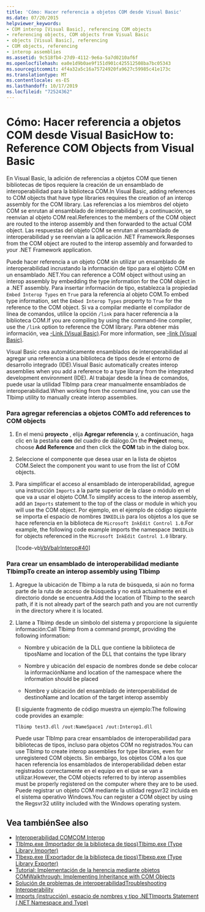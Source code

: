 ```yaml
---
title: 'Cómo: Hacer referencia a objetos COM desde Visual Basic'
ms.date: 07/20/2015
helpviewer_keywords:
- COM interop [Visual Basic], referencing COM objects
- referencing objects, COM objects from Visual Basic
- objects [Visual Basic], referencing
- COM objects, referencing
- interop assemblies
ms.assetid: 9c518fb4-27d9-4112-9e6a-5a7d0210af6f
ms.openlocfilehash: ea0e1d9b0ae9f151d901c425512508ba7bc05343
ms.sourcegitcommit: 4f4a32a5c16a75724920fa9627c59985c41e173c
ms.translationtype: MT
ms.contentlocale: es-ES
ms.lasthandoff: 10/17/2019
ms.locfileid: "72524362"
---
```

# <a name="how-to-reference-com-objects-from-visual-basic"></a><span data-ttu-id="35eca-102">Cómo: Hacer referencia a objetos COM desde Visual Basic</span><span class="sxs-lookup"><span data-stu-id="35eca-102">How to: Reference COM Objects from Visual Basic</span></span>
<span data-ttu-id="35eca-103">En Visual Basic, la adición de referencias a objetos COM que tienen bibliotecas de tipos requiere la creación de un ensamblado de interoperabilidad para la biblioteca COM.</span><span class="sxs-lookup"><span data-stu-id="35eca-103">In Visual Basic, adding references to COM objects that have type libraries requires the creation of an interop assembly for the COM library.</span></span> <span data-ttu-id="35eca-104">Las referencias a los miembros del objeto COM se enrutan al ensamblado de interoperabilidad y, a continuación, se reenvían al objeto COM real.</span><span class="sxs-lookup"><span data-stu-id="35eca-104">References to the members of the COM object are routed to the interop assembly and then forwarded to the actual COM object.</span></span> <span data-ttu-id="35eca-105">Las respuestas del objeto COM se enrutan al ensamblado de interoperabilidad y se reenvían a la aplicación .NET Framework.</span><span class="sxs-lookup"><span data-stu-id="35eca-105">Responses from the COM object are routed to the interop assembly and forwarded to your .NET Framework application.</span></span>  
  
 <span data-ttu-id="35eca-106">Puede hacer referencia a un objeto COM sin utilizar un ensamblado de interoperabilidad incrustando la información de tipo para el objeto COM en un ensamblado .NET.</span><span class="sxs-lookup"><span data-stu-id="35eca-106">You can reference a COM object without using an interop assembly by embedding the type information for the COM object in a .NET assembly.</span></span> <span data-ttu-id="35eca-107">Para insertar información de tipo, establezca la propiedad `Embed Interop Types` en `True` para la referencia al objeto COM.</span><span class="sxs-lookup"><span data-stu-id="35eca-107">To embed type information, set the `Embed Interop Types` property to `True` for the reference to the COM object.</span></span> <span data-ttu-id="35eca-108">Si va a compilar mediante el compilador de línea de comandos, utilice la opción `/link` para hacer referencia a la biblioteca COM.</span><span class="sxs-lookup"><span data-stu-id="35eca-108">If you are compiling by using the command-line compiler, use the `/link` option to reference the COM library.</span></span> <span data-ttu-id="35eca-109">Para obtener más información, vea [-Link (Visual Basic)](../../../visual-basic/reference/command-line-compiler/link.md).</span><span class="sxs-lookup"><span data-stu-id="35eca-109">For more information, see [-link (Visual Basic)](../../../visual-basic/reference/command-line-compiler/link.md).</span></span>  
  
 <span data-ttu-id="35eca-110">Visual Basic crea automáticamente ensamblados de interoperabilidad al agregar una referencia a una biblioteca de tipos desde el entorno de desarrollo integrado (IDE).</span><span class="sxs-lookup"><span data-stu-id="35eca-110">Visual Basic automatically creates interop assemblies when you add a reference to a type library from the integrated development environment (IDE).</span></span> <span data-ttu-id="35eca-111">Al trabajar desde la línea de comandos, puede usar la utilidad TlbImp para crear manualmente ensamblados de interoperabilidad.</span><span class="sxs-lookup"><span data-stu-id="35eca-111">When working from the command line, you can use the Tlbimp utility to manually create interop assemblies.</span></span>  
  
### <a name="to-add-references-to-com-objects"></a><span data-ttu-id="35eca-112">Para agregar referencias a objetos COM</span><span class="sxs-lookup"><span data-stu-id="35eca-112">To add references to COM objects</span></span>  
  
1. <span data-ttu-id="35eca-113">En el menú **proyecto** , elija **Agregar referencia** y, a continuación, haga clic en la pestaña **com** del cuadro de diálogo.</span><span class="sxs-lookup"><span data-stu-id="35eca-113">On the **Project** menu, choose **Add Reference** and then click the **COM** tab in the dialog box.</span></span>  
  
2. <span data-ttu-id="35eca-114">Seleccione el componente que desea usar en la lista de objetos COM.</span><span class="sxs-lookup"><span data-stu-id="35eca-114">Select the component you want to use from the list of COM objects.</span></span>  
  
3. <span data-ttu-id="35eca-115">Para simplificar el acceso al ensamblado de interoperabilidad, agregue una instrucción `Imports` a la parte superior de la clase o módulo en el que va a usar el objeto COM.</span><span class="sxs-lookup"><span data-stu-id="35eca-115">To simplify access to the interop assembly, add an `Imports` statement to the top of the class or module in which you will use the COM object.</span></span> <span data-ttu-id="35eca-116">Por ejemplo, en el ejemplo de código siguiente se importa el espacio de nombres `INKEDLib` para los objetos a los que se hace referencia en la biblioteca de `Microsoft InkEdit Control 1.0`.</span><span class="sxs-lookup"><span data-stu-id="35eca-116">For example, the following code example imports the namespace `INKEDLib` for objects referenced in the `Microsoft InkEdit Control 1.0` library.</span></span>  
  
     [!code-vb[VbVbalrInterop#40](~/samples/snippets/visualbasic/VS_Snippets_VBCSharp/VbVbalrInterop/VB/Class1.vb#40)]  
  
### <a name="to-create-an-interop-assembly-using-tlbimp"></a><span data-ttu-id="35eca-117">Para crear un ensamblado de interoperabilidad mediante Tlbimp</span><span class="sxs-lookup"><span data-stu-id="35eca-117">To create an interop assembly using Tlbimp</span></span>  
  
1. <span data-ttu-id="35eca-118">Agregue la ubicación de Tlbimp a la ruta de búsqueda, si aún no forma parte de la ruta de acceso de búsqueda y no está actualmente en el directorio donde se encuentra.</span><span class="sxs-lookup"><span data-stu-id="35eca-118">Add the location of Tlbimp to the search path, if it is not already part of the search path and you are not currently in the directory where it is located.</span></span>  
  
2. <span data-ttu-id="35eca-119">Llame a Tlbimp desde un símbolo del sistema y proporcione la siguiente información:</span><span class="sxs-lookup"><span data-stu-id="35eca-119">Call Tlbimp from a command prompt, providing the following information:</span></span>  
  
    - <span data-ttu-id="35eca-120">Nombre y ubicación de la DLL que contiene la biblioteca de tipos</span><span class="sxs-lookup"><span data-stu-id="35eca-120">Name and location of the DLL that contains the type library</span></span>  
  
    - <span data-ttu-id="35eca-121">Nombre y ubicación del espacio de nombres donde se debe colocar la información</span><span class="sxs-lookup"><span data-stu-id="35eca-121">Name and location of the namespace where the information should be placed</span></span>  
  
    - <span data-ttu-id="35eca-122">Nombre y ubicación del ensamblado de interoperabilidad de destino</span><span class="sxs-lookup"><span data-stu-id="35eca-122">Name and location of the target interop assembly</span></span>  
  
     <span data-ttu-id="35eca-123">El siguiente fragmento de código muestra un ejemplo:</span><span class="sxs-lookup"><span data-stu-id="35eca-123">The following code provides an example:</span></span>  
  
    ```console  
    Tlbimp test3.dll /out:NameSpace1 /out:Interop1.dll  
    ```  
  
     <span data-ttu-id="35eca-124">Puede usar TlbImp para crear ensamblados de interoperabilidad para bibliotecas de tipos, incluso para objetos COM no registrados.</span><span class="sxs-lookup"><span data-stu-id="35eca-124">You can use Tlbimp to create interop assemblies for type libraries, even for unregistered COM objects.</span></span> <span data-ttu-id="35eca-125">Sin embargo, los objetos COM a los que hacen referencia los ensamblados de interoperabilidad deben estar registrados correctamente en el equipo en el que se van a utilizar.</span><span class="sxs-lookup"><span data-stu-id="35eca-125">However, the COM objects referred to by interop assemblies must be properly registered on the computer where they are to be used.</span></span> <span data-ttu-id="35eca-126">Puede registrar un objeto COM mediante la utilidad regsvr32 incluida en el sistema operativo Windows.</span><span class="sxs-lookup"><span data-stu-id="35eca-126">You can register a COM object by using the Regsvr32 utility included with the Windows operating system.</span></span>  
  
## <a name="see-also"></a><span data-ttu-id="35eca-127">Vea también</span><span class="sxs-lookup"><span data-stu-id="35eca-127">See also</span></span>

- [<span data-ttu-id="35eca-128">Interoperabilidad COM</span><span class="sxs-lookup"><span data-stu-id="35eca-128">COM Interop</span></span>](../../../visual-basic/programming-guide/com-interop/index.md)
- [<span data-ttu-id="35eca-129">TlbImp.exe (Importador de la biblioteca de tipos)</span><span class="sxs-lookup"><span data-stu-id="35eca-129">Tlbimp.exe (Type Library Importer)</span></span>](../../../framework/tools/tlbimp-exe-type-library-importer.md)
- [<span data-ttu-id="35eca-130">Tlbexp.exe (Exportador de la biblioteca de tipos)</span><span class="sxs-lookup"><span data-stu-id="35eca-130">Tlbexp.exe (Type Library Exporter)</span></span>](../../../framework/tools/tlbexp-exe-type-library-exporter.md)
- [<span data-ttu-id="35eca-131">Tutorial: Implementación de la herencia mediante objetos COM</span><span class="sxs-lookup"><span data-stu-id="35eca-131">Walkthrough: Implementing Inheritance with COM Objects</span></span>](../../../visual-basic/programming-guide/com-interop/walkthrough-implementing-inheritance-with-com-objects.md)
- [<span data-ttu-id="35eca-132">Solución de problemas de interoperabilidad</span><span class="sxs-lookup"><span data-stu-id="35eca-132">Troubleshooting Interoperability</span></span>](../../../visual-basic/programming-guide/com-interop/troubleshooting-interoperability.md)
- [<span data-ttu-id="35eca-133">Imports (instrucción), espacio de nombres y tipo .NET</span><span class="sxs-lookup"><span data-stu-id="35eca-133">Imports Statement (.NET Namespace and Type)</span></span>](../../../visual-basic/language-reference/statements/imports-statement-net-namespace-and-type.md)

